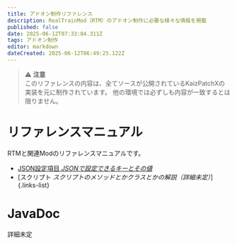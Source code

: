 ```yaml
---
title: アドオン制作リファレンス
description: RealTrainMod（RTM）のアドオン制作に必要な様々な情報を掲載
published: false
date: 2025-06-12T07:33:04.311Z
tags: アドオン制作
editor: markdown
dateCreated: 2025-06-12T06:49:25.122Z
---
```


> :warning: **注意**  
> このリファレンスの内容は、全てソースが公開されているKaizPatchXの実装を元に制作されています。
> 他の環境では必ずしも内容が一致するとは限りません。

# リファレンスマニュアル
RTMと関連Modのリファレンスマニュアルです。

- [JSON設定項目 *JSONで設定できるキーとその値*](/ja/dev/reference/json)
- [スクリプト *スクリプトのメソッドとかクラスとかの解説（詳細未定）*]
{.links-list}

# JavaDoc
詳細未定